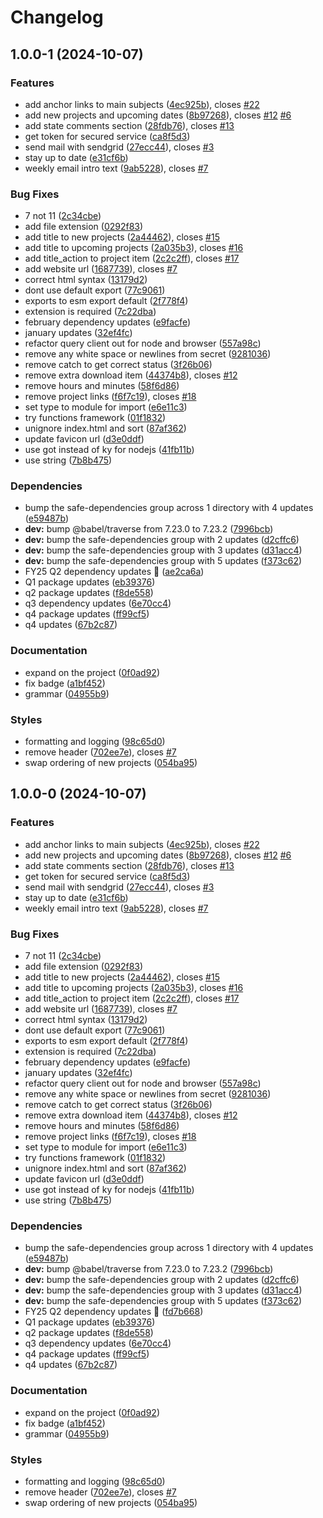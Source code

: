 # Changelog

## 1.0.0-1 (2024-10-07)


### Features

* add anchor links to main subjects ([4ec925b](https://github.com/agrc/plpco-rdcc-notifications/commit/4ec925b2e8a296d47b8143434740bb234262508a)), closes [#22](https://github.com/agrc/plpco-rdcc-notifications/issues/22)
* add new projects and upcoming dates ([8b97268](https://github.com/agrc/plpco-rdcc-notifications/commit/8b97268422df7946d8b10b70b477cf133efda300)), closes [#12](https://github.com/agrc/plpco-rdcc-notifications/issues/12) [#6](https://github.com/agrc/plpco-rdcc-notifications/issues/6)
* add state comments section ([28fdb76](https://github.com/agrc/plpco-rdcc-notifications/commit/28fdb7610f6b7c79f8767f8dad4e3161d39c2053)), closes [#13](https://github.com/agrc/plpco-rdcc-notifications/issues/13)
* get token for secured service ([ca8f5d3](https://github.com/agrc/plpco-rdcc-notifications/commit/ca8f5d3931c211e370da292544b33abf00b76bef))
* send mail with sendgrid ([27ecc44](https://github.com/agrc/plpco-rdcc-notifications/commit/27ecc447f2b81154e5359d56ddd9b3854f892fd7)), closes [#3](https://github.com/agrc/plpco-rdcc-notifications/issues/3)
* stay up to date ([e31cf6b](https://github.com/agrc/plpco-rdcc-notifications/commit/e31cf6b4d91b865158a83fcc01f982e713ec2d58))
* weekly email intro text ([9ab5228](https://github.com/agrc/plpco-rdcc-notifications/commit/9ab522802b05a7de20239796b921d389f919bb30)), closes [#7](https://github.com/agrc/plpco-rdcc-notifications/issues/7)


### Bug Fixes

* 7 not 11 ([2c34cbe](https://github.com/agrc/plpco-rdcc-notifications/commit/2c34cbe2503faad2bad949d57294283dc9756098))
* add file extension ([0292f83](https://github.com/agrc/plpco-rdcc-notifications/commit/0292f83a53706cf89793ce591eb1968a9c3bbb01))
* add title to new projects ([2a44462](https://github.com/agrc/plpco-rdcc-notifications/commit/2a444623701c017e834f705a656b118eb95874c0)), closes [#15](https://github.com/agrc/plpco-rdcc-notifications/issues/15)
* add title to upcoming projects ([2a035b3](https://github.com/agrc/plpco-rdcc-notifications/commit/2a035b3a65b2ca33e74389afa5fa991190d13de9)), closes [#16](https://github.com/agrc/plpco-rdcc-notifications/issues/16)
* add title_action to project item ([2c2c2ff](https://github.com/agrc/plpco-rdcc-notifications/commit/2c2c2ffd3ecf0cbb4dd0ff723615d7cdb3a183da)), closes [#17](https://github.com/agrc/plpco-rdcc-notifications/issues/17)
* add website url ([1687739](https://github.com/agrc/plpco-rdcc-notifications/commit/16877396910b35de16c4012b06ae51f8dde4d047)), closes [#7](https://github.com/agrc/plpco-rdcc-notifications/issues/7)
* correct html syntax ([13179d2](https://github.com/agrc/plpco-rdcc-notifications/commit/13179d2429699a4b9a975b019274a17b803cb924))
* dont use default export ([77c9061](https://github.com/agrc/plpco-rdcc-notifications/commit/77c90617debd29f1416ef3653ab65e39e7926f1e))
* exports to esm export default ([2f778f4](https://github.com/agrc/plpco-rdcc-notifications/commit/2f778f422f225418bc25df34cce922251f1edb4f))
* extension is required ([7c22dba](https://github.com/agrc/plpco-rdcc-notifications/commit/7c22dba3b5978216b8326f7549787a7f97a63eb9))
* february dependency updates ([e9facfe](https://github.com/agrc/plpco-rdcc-notifications/commit/e9facfecd1e0dce4ab179f8640d03d1dc1140b2c))
* january updates ([32ef4fc](https://github.com/agrc/plpco-rdcc-notifications/commit/32ef4fc7d27e763644ca61e67f9cdc3760a02a38))
* refactor query client out for node and browser ([557a98c](https://github.com/agrc/plpco-rdcc-notifications/commit/557a98c1547944da9866a33cbee627a7b00bdce2))
* remove any white space or newlines from secret ([9281036](https://github.com/agrc/plpco-rdcc-notifications/commit/928103679b5c376b9c30efdfcdd17cc0730549ae))
* remove catch to get correct status ([3f26b06](https://github.com/agrc/plpco-rdcc-notifications/commit/3f26b062e7ca2ce2f89c36ea6d8f755aaf7f12bb))
* remove extra download item ([44374b8](https://github.com/agrc/plpco-rdcc-notifications/commit/44374b861b9a7846a72b5b5180f4af7c23eb4e7f)), closes [#12](https://github.com/agrc/plpco-rdcc-notifications/issues/12)
* remove hours and minutes ([58f6d86](https://github.com/agrc/plpco-rdcc-notifications/commit/58f6d86a0e8bd0ec2b46f27884e80e0bbd3b05d1))
* remove project links ([f6f7c19](https://github.com/agrc/plpco-rdcc-notifications/commit/f6f7c195279b55ae72c1778e9bb2060498f04c7e)), closes [#18](https://github.com/agrc/plpco-rdcc-notifications/issues/18)
* set type to module for import ([e6e11c3](https://github.com/agrc/plpco-rdcc-notifications/commit/e6e11c3c879efc71d46a175295d4a2ad84994592))
* try functions framework ([01f1832](https://github.com/agrc/plpco-rdcc-notifications/commit/01f1832cb062fb6de35fcbdf6eedc3caac30c2df))
* unignore index.html and sort ([87af362](https://github.com/agrc/plpco-rdcc-notifications/commit/87af362a97c7948ab596dcb5adbc8afcae54ed51))
* update favicon url ([d3e0ddf](https://github.com/agrc/plpco-rdcc-notifications/commit/d3e0ddfba9375267a6d137cf7413847a33e6d52e))
* use got instead of ky for nodejs ([41fb11b](https://github.com/agrc/plpco-rdcc-notifications/commit/41fb11b4c8092e62851e57f01daee359db454310))
* use string ([7b8b475](https://github.com/agrc/plpco-rdcc-notifications/commit/7b8b4755fc153f97df5cd67bb3d181bab2928f0f))


### Dependencies

* bump the safe-dependencies group across 1 directory with 4 updates ([e59487b](https://github.com/agrc/plpco-rdcc-notifications/commit/e59487b3738806eed56f5c6b72eae32c44986784))
* **dev:** bump @babel/traverse from 7.23.0 to 7.23.2 ([7996bcb](https://github.com/agrc/plpco-rdcc-notifications/commit/7996bcb824983c2408358b8e4b90da95a3d3d241))
* **dev:** bump the safe-dependencies group with 2 updates ([d2cffc6](https://github.com/agrc/plpco-rdcc-notifications/commit/d2cffc63185353328745dc0d3e2c1a75c2c8beaf))
* **dev:** bump the safe-dependencies group with 3 updates ([d31acc4](https://github.com/agrc/plpco-rdcc-notifications/commit/d31acc436789f8bb5e970875d6512c404ab71e25))
* **dev:** bump the safe-dependencies group with 5 updates ([f373c62](https://github.com/agrc/plpco-rdcc-notifications/commit/f373c620641bd46cf55835cc0117bc6e3e4b5859))
* FY25 Q2 dependency updates 🌲 ([ae2ca6a](https://github.com/agrc/plpco-rdcc-notifications/commit/ae2ca6a32b0991a3d4ffb96d5e6a04e8dd8e7897))
* Q1 package updates ([eb39376](https://github.com/agrc/plpco-rdcc-notifications/commit/eb39376801005489e60034c364518fb6e29b6ed8))
* q2 package updates ([f8de558](https://github.com/agrc/plpco-rdcc-notifications/commit/f8de5582a48669c217ae488cdaae2f968bad379d))
* q3 dependency updates ([6e70cc4](https://github.com/agrc/plpco-rdcc-notifications/commit/6e70cc411054e25b7e7a881507093e24dfa344e7))
* q4 package updates ([ff99cf5](https://github.com/agrc/plpco-rdcc-notifications/commit/ff99cf5721888ff71059094779f58a6777ae3a6b))
* q4 updates ([67b2c87](https://github.com/agrc/plpco-rdcc-notifications/commit/67b2c871adc9b62eef79ea5b3d8e6f8acec8cd8d))


### Documentation

* expand on the project ([0f0ad92](https://github.com/agrc/plpco-rdcc-notifications/commit/0f0ad929bec4ff7fac9e78efe3329a7d91a016cf))
* fix badge ([a1bf452](https://github.com/agrc/plpco-rdcc-notifications/commit/a1bf4525ca95be4972508c4574395356bc068f21))
* grammar ([04955b9](https://github.com/agrc/plpco-rdcc-notifications/commit/04955b93fa48b5007ba3742ef7e75b1c1864eca5))


### Styles

* formatting and logging ([98c65d0](https://github.com/agrc/plpco-rdcc-notifications/commit/98c65d0dd48fcb07609b15fdd15016adae84e393))
* remove header ([702ee7e](https://github.com/agrc/plpco-rdcc-notifications/commit/702ee7e9755f117837525f7ddd0e9aa4d61a4ae2)), closes [#7](https://github.com/agrc/plpco-rdcc-notifications/issues/7)
* swap ordering of new projects ([054ba95](https://github.com/agrc/plpco-rdcc-notifications/commit/054ba9595434862bb884b612564882336ce0dee1))

## 1.0.0-0 (2024-10-07)


### Features

* add anchor links to main subjects ([4ec925b](https://github.com/agrc/plpco-rdcc-notifications/commit/4ec925b2e8a296d47b8143434740bb234262508a)), closes [#22](https://github.com/agrc/plpco-rdcc-notifications/issues/22)
* add new projects and upcoming dates ([8b97268](https://github.com/agrc/plpco-rdcc-notifications/commit/8b97268422df7946d8b10b70b477cf133efda300)), closes [#12](https://github.com/agrc/plpco-rdcc-notifications/issues/12) [#6](https://github.com/agrc/plpco-rdcc-notifications/issues/6)
* add state comments section ([28fdb76](https://github.com/agrc/plpco-rdcc-notifications/commit/28fdb7610f6b7c79f8767f8dad4e3161d39c2053)), closes [#13](https://github.com/agrc/plpco-rdcc-notifications/issues/13)
* get token for secured service ([ca8f5d3](https://github.com/agrc/plpco-rdcc-notifications/commit/ca8f5d3931c211e370da292544b33abf00b76bef))
* send mail with sendgrid ([27ecc44](https://github.com/agrc/plpco-rdcc-notifications/commit/27ecc447f2b81154e5359d56ddd9b3854f892fd7)), closes [#3](https://github.com/agrc/plpco-rdcc-notifications/issues/3)
* stay up to date ([e31cf6b](https://github.com/agrc/plpco-rdcc-notifications/commit/e31cf6b4d91b865158a83fcc01f982e713ec2d58))
* weekly email intro text ([9ab5228](https://github.com/agrc/plpco-rdcc-notifications/commit/9ab522802b05a7de20239796b921d389f919bb30)), closes [#7](https://github.com/agrc/plpco-rdcc-notifications/issues/7)


### Bug Fixes

* 7 not 11 ([2c34cbe](https://github.com/agrc/plpco-rdcc-notifications/commit/2c34cbe2503faad2bad949d57294283dc9756098))
* add file extension ([0292f83](https://github.com/agrc/plpco-rdcc-notifications/commit/0292f83a53706cf89793ce591eb1968a9c3bbb01))
* add title to new projects ([2a44462](https://github.com/agrc/plpco-rdcc-notifications/commit/2a444623701c017e834f705a656b118eb95874c0)), closes [#15](https://github.com/agrc/plpco-rdcc-notifications/issues/15)
* add title to upcoming projects ([2a035b3](https://github.com/agrc/plpco-rdcc-notifications/commit/2a035b3a65b2ca33e74389afa5fa991190d13de9)), closes [#16](https://github.com/agrc/plpco-rdcc-notifications/issues/16)
* add title_action to project item ([2c2c2ff](https://github.com/agrc/plpco-rdcc-notifications/commit/2c2c2ffd3ecf0cbb4dd0ff723615d7cdb3a183da)), closes [#17](https://github.com/agrc/plpco-rdcc-notifications/issues/17)
* add website url ([1687739](https://github.com/agrc/plpco-rdcc-notifications/commit/16877396910b35de16c4012b06ae51f8dde4d047)), closes [#7](https://github.com/agrc/plpco-rdcc-notifications/issues/7)
* correct html syntax ([13179d2](https://github.com/agrc/plpco-rdcc-notifications/commit/13179d2429699a4b9a975b019274a17b803cb924))
* dont use default export ([77c9061](https://github.com/agrc/plpco-rdcc-notifications/commit/77c90617debd29f1416ef3653ab65e39e7926f1e))
* exports to esm export default ([2f778f4](https://github.com/agrc/plpco-rdcc-notifications/commit/2f778f422f225418bc25df34cce922251f1edb4f))
* extension is required ([7c22dba](https://github.com/agrc/plpco-rdcc-notifications/commit/7c22dba3b5978216b8326f7549787a7f97a63eb9))
* february dependency updates ([e9facfe](https://github.com/agrc/plpco-rdcc-notifications/commit/e9facfecd1e0dce4ab179f8640d03d1dc1140b2c))
* january updates ([32ef4fc](https://github.com/agrc/plpco-rdcc-notifications/commit/32ef4fc7d27e763644ca61e67f9cdc3760a02a38))
* refactor query client out for node and browser ([557a98c](https://github.com/agrc/plpco-rdcc-notifications/commit/557a98c1547944da9866a33cbee627a7b00bdce2))
* remove any white space or newlines from secret ([9281036](https://github.com/agrc/plpco-rdcc-notifications/commit/928103679b5c376b9c30efdfcdd17cc0730549ae))
* remove catch to get correct status ([3f26b06](https://github.com/agrc/plpco-rdcc-notifications/commit/3f26b062e7ca2ce2f89c36ea6d8f755aaf7f12bb))
* remove extra download item ([44374b8](https://github.com/agrc/plpco-rdcc-notifications/commit/44374b861b9a7846a72b5b5180f4af7c23eb4e7f)), closes [#12](https://github.com/agrc/plpco-rdcc-notifications/issues/12)
* remove hours and minutes ([58f6d86](https://github.com/agrc/plpco-rdcc-notifications/commit/58f6d86a0e8bd0ec2b46f27884e80e0bbd3b05d1))
* remove project links ([f6f7c19](https://github.com/agrc/plpco-rdcc-notifications/commit/f6f7c195279b55ae72c1778e9bb2060498f04c7e)), closes [#18](https://github.com/agrc/plpco-rdcc-notifications/issues/18)
* set type to module for import ([e6e11c3](https://github.com/agrc/plpco-rdcc-notifications/commit/e6e11c3c879efc71d46a175295d4a2ad84994592))
* try functions framework ([01f1832](https://github.com/agrc/plpco-rdcc-notifications/commit/01f1832cb062fb6de35fcbdf6eedc3caac30c2df))
* unignore index.html and sort ([87af362](https://github.com/agrc/plpco-rdcc-notifications/commit/87af362a97c7948ab596dcb5adbc8afcae54ed51))
* update favicon url ([d3e0ddf](https://github.com/agrc/plpco-rdcc-notifications/commit/d3e0ddfba9375267a6d137cf7413847a33e6d52e))
* use got instead of ky for nodejs ([41fb11b](https://github.com/agrc/plpco-rdcc-notifications/commit/41fb11b4c8092e62851e57f01daee359db454310))
* use string ([7b8b475](https://github.com/agrc/plpco-rdcc-notifications/commit/7b8b4755fc153f97df5cd67bb3d181bab2928f0f))


### Dependencies

* bump the safe-dependencies group across 1 directory with 4 updates ([e59487b](https://github.com/agrc/plpco-rdcc-notifications/commit/e59487b3738806eed56f5c6b72eae32c44986784))
* **dev:** bump @babel/traverse from 7.23.0 to 7.23.2 ([7996bcb](https://github.com/agrc/plpco-rdcc-notifications/commit/7996bcb824983c2408358b8e4b90da95a3d3d241))
* **dev:** bump the safe-dependencies group with 2 updates ([d2cffc6](https://github.com/agrc/plpco-rdcc-notifications/commit/d2cffc63185353328745dc0d3e2c1a75c2c8beaf))
* **dev:** bump the safe-dependencies group with 3 updates ([d31acc4](https://github.com/agrc/plpco-rdcc-notifications/commit/d31acc436789f8bb5e970875d6512c404ab71e25))
* **dev:** bump the safe-dependencies group with 5 updates ([f373c62](https://github.com/agrc/plpco-rdcc-notifications/commit/f373c620641bd46cf55835cc0117bc6e3e4b5859))
* FY25 Q2 dependency updates 🌲 ([fd7b668](https://github.com/agrc/plpco-rdcc-notifications/commit/fd7b668d293a64e052cec7f607ab717538fab0ae))
* Q1 package updates ([eb39376](https://github.com/agrc/plpco-rdcc-notifications/commit/eb39376801005489e60034c364518fb6e29b6ed8))
* q2 package updates ([f8de558](https://github.com/agrc/plpco-rdcc-notifications/commit/f8de5582a48669c217ae488cdaae2f968bad379d))
* q3 dependency updates ([6e70cc4](https://github.com/agrc/plpco-rdcc-notifications/commit/6e70cc411054e25b7e7a881507093e24dfa344e7))
* q4 package updates ([ff99cf5](https://github.com/agrc/plpco-rdcc-notifications/commit/ff99cf5721888ff71059094779f58a6777ae3a6b))
* q4 updates ([67b2c87](https://github.com/agrc/plpco-rdcc-notifications/commit/67b2c871adc9b62eef79ea5b3d8e6f8acec8cd8d))


### Documentation

* expand on the project ([0f0ad92](https://github.com/agrc/plpco-rdcc-notifications/commit/0f0ad929bec4ff7fac9e78efe3329a7d91a016cf))
* fix badge ([a1bf452](https://github.com/agrc/plpco-rdcc-notifications/commit/a1bf4525ca95be4972508c4574395356bc068f21))
* grammar ([04955b9](https://github.com/agrc/plpco-rdcc-notifications/commit/04955b93fa48b5007ba3742ef7e75b1c1864eca5))


### Styles

* formatting and logging ([98c65d0](https://github.com/agrc/plpco-rdcc-notifications/commit/98c65d0dd48fcb07609b15fdd15016adae84e393))
* remove header ([702ee7e](https://github.com/agrc/plpco-rdcc-notifications/commit/702ee7e9755f117837525f7ddd0e9aa4d61a4ae2)), closes [#7](https://github.com/agrc/plpco-rdcc-notifications/issues/7)
* swap ordering of new projects ([054ba95](https://github.com/agrc/plpco-rdcc-notifications/commit/054ba9595434862bb884b612564882336ce0dee1))
